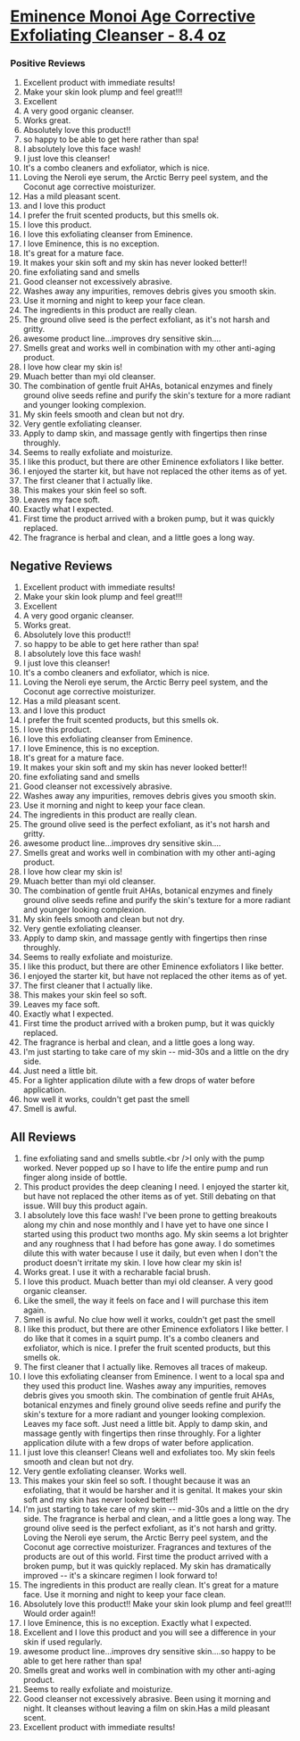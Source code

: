 # [Eminence Monoi Age Corrective Exfoliating Cleanser - 8.4 oz](https://products.checkmycream.com/products/Eminence-Monoi-Age-Corrective-Exfoliating-Cleanser-8.4-oz.html)

### Positive Reviews

<ol>
      <li>Excellent product with immediate results!</li>
      <li>Make your skin look plump and feel great!!!</li>
      <li>Excellent</li>
      <li>A very good organic cleanser.</li>
      <li>Works great.</li>
      <li>Absolutely love this product!!</li>
      <li>so happy to be able to get here rather than spa!</li>
      <li>I absolutely love this face wash!</li>
      <li>I just love this cleanser!  </li>
      <li>It&#x27;s a combo cleaners and exfoliator, which is nice.</li>
      <li>Loving the Neroli eye serum, the Arctic Berry peel system, and the Coconut age corrective moisturizer.  </li>
      <li>Has a mild pleasant scent.</li>
      <li>and I love this product</li>
      <li>I prefer the fruit scented products, but this smells ok.</li>
      <li>I love this product.  </li>
      <li>I love this exfoliating cleanser from Eminence.  </li>
      <li>I love Eminence, this is no exception.  </li>
      <li>It&#x27;s great for a mature face.</li>
      <li>It makes your skin soft and my skin has never looked better!!</li>
      <li>fine exfoliating sand and smells</li>
      <li>Good cleanser not excessively abrasive.</li>
      <li>Washes away any  impurities, removes debris gives you smooth skin.  </li>
      <li>Use it morning and night to keep your face clean.</li>
      <li>The ingredients in this product are really clean.</li>
      <li>The ground olive seed is the perfect exfoliant, as it&#x27;s not harsh and gritty.</li>
      <li>awesome product line...improves dry sensitive skin....</li>
      <li>Smells great and works well in combination with my other anti-aging product.</li>
      <li>I love how clear my skin is!</li>
      <li>Muach better than myi old cleanser.  </li>
      <li>The combination of gentle fruit AHAs, botanical enzymes and finely ground olive seeds refine and purify the skin&#x27;s texture for a more radiant and younger looking complexion.  </li>
      <li>My skin feels smooth and clean but not dry.</li>
      <li>Very gentle exfoliating cleanser.  </li>
      <li>Apply to damp skin, and massage gently with fingertips then rinse throughly.</li>
      <li>Seems to really exfoliate and moisturize.</li>
      <li>I like this product, but there are other Eminence exfoliators I like better.</li>
      <li>I enjoyed the starter kit, but have not replaced the other items as of yet.  </li>
      <li>The first cleaner that I actually like.</li>
      <li>This makes your skin feel so soft.</li>
      <li>Leaves my face soft.  </li>
      <li>Exactly what I expected.</li>
      <li>First time the product arrived with a broken pump, but it was quickly replaced.  </li>
      <li>The fragrance is herbal and clean, and a little goes a long way.</li>
</ol>


<h2>Negative Reviews</h2>
<ol>
<li> Excellent product with immediate results!</li>
<li> Make your skin look plump and feel great!!!</li>
<li> Excellent</li>
<li> A very good organic cleanser.</li>
<li> Works great.</li>
<li> Absolutely love this product!!</li>
<li> so happy to be able to get here rather than spa!</li>
<li> I absolutely love this face wash!</li>
<li> I just love this cleanser!  </li>
<li> It&#x27;s a combo cleaners and exfoliator, which is nice.</li>
<li> Loving the Neroli eye serum, the Arctic Berry peel system, and the Coconut age corrective moisturizer.  </li>
<li> Has a mild pleasant scent.</li>
<li> and I love this product</li>
<li> I prefer the fruit scented products, but this smells ok.</li>
<li> I love this product.  </li>
<li> I love this exfoliating cleanser from Eminence.  </li>
<li> I love Eminence, this is no exception.  </li>
<li> It&#x27;s great for a mature face.</li>
<li> It makes your skin soft and my skin has never looked better!!</li>
<li> fine exfoliating sand and smells</li>
<li> Good cleanser not excessively abrasive.</li>
<li> Washes away any  impurities, removes debris gives you smooth skin.  </li>
<li> Use it morning and night to keep your face clean.</li>
<li> The ingredients in this product are really clean.</li>
<li> The ground olive seed is the perfect exfoliant, as it&#x27;s not harsh and gritty.</li>
<li> awesome product line...improves dry sensitive skin....</li>
<li> Smells great and works well in combination with my other anti-aging product.</li>
<li> I love how clear my skin is!</li>
<li> Muach better than myi old cleanser.  </li>
<li> The combination of gentle fruit AHAs, botanical enzymes and finely ground olive seeds refine and purify the skin&#x27;s texture for a more radiant and younger looking complexion.  </li>
<li> My skin feels smooth and clean but not dry.</li>
<li> Very gentle exfoliating cleanser.  </li>
<li> Apply to damp skin, and massage gently with fingertips then rinse throughly.</li>
<li> Seems to really exfoliate and moisturize.</li>
<li> I like this product, but there are other Eminence exfoliators I like better.</li>
<li> I enjoyed the starter kit, but have not replaced the other items as of yet.  </li>
<li> The first cleaner that I actually like.</li>
<li> This makes your skin feel so soft.</li>
<li> Leaves my face soft.  </li>
<li> Exactly what I expected.</li>
<li> First time the product arrived with a broken pump, but it was quickly replaced.  </li>
<li> The fragrance is herbal and clean, and a little goes a long way.</li>
<li> I&#x27;m just starting to take care of my skin -- mid-30s and a little on the dry side.  </li>
<li> Just need a little bit.  </li>
<li> For a lighter application dilute with a few drops of water before application.</li>
<li> how well it works, couldn&#x27;t get past the smell</li>
<li> Smell is awful.  </li>
</ol>

<h2>All Reviews</h2>

<ol>
    <li> fine exfoliating sand and smells subtle.&lt;br /&gt;I only with the pump worked. Never popped up so I have to life the entire pump and run finger along inside of bottle.</li>
    <li> This product provides the deep cleaning I need.  I enjoyed the starter kit, but have not replaced the other items as of yet.  Still debating on that issue.  Will buy this product again.</li>
    <li> I absolutely love this face wash! I&#x27;ve been prone to getting breakouts along my chin and nose monthly and I have yet to have one since I started using this product two months ago. My skin seems a lot brighter and any roughness that I had before has gone away. I do sometimes dilute this with water because I use it daily, but even when I don&#x27;t the product doesn&#x27;t irritate my skin. I love how clear my skin is!</li>
    <li> Works great. I use it with a recharable facial brush.</li>
    <li> I love this product.  Muach better than myi old cleanser.  A very good organic cleanser.</li>
    <li> Like the smell, the way it feels on face and I will purchase this item again.</li>
    <li> Smell is awful.  No clue how well it works, couldn&#x27;t get past the smell</li>
    <li> I like this product, but there are other Eminence exfoliators I like better. I do like that it comes in a squirt pump. It&#x27;s a combo cleaners and exfoliator, which is nice. I prefer the fruit scented products, but this smells ok.</li>
    <li> The first cleaner that I actually like. Removes all traces of makeup.</li>
    <li> I love this exfoliating cleanser from Eminence.  I went to a local spa and they used this product line. Washes away any  impurities, removes debris gives you smooth skin.  The combination of gentle fruit AHAs, botanical enzymes and finely ground olive seeds refine and purify the skin&#x27;s texture for a more radiant and younger looking complexion.  Leaves my face soft.  Just need a little bit.  Apply to damp skin, and massage gently with fingertips then rinse throughly. For a lighter application dilute with a few drops of water before application.</li>
    <li> I just love this cleanser!  Cleans well and exfoliates too. My skin feels smooth and clean but not dry.</li>
    <li> Very gentle exfoliating cleanser.  Works well.</li>
    <li> This makes your skin feel so soft. I thought because it was an exfoliating, that it would be harsher and it is genital. It makes your skin soft and my skin has never looked better!!</li>
    <li> I&#x27;m just starting to take care of my skin -- mid-30s and a little on the dry side.  The fragrance is herbal and clean, and a little goes a long way. The ground olive seed is the perfect exfoliant, as it&#x27;s not harsh and gritty. Loving the Neroli eye serum, the Arctic Berry peel system, and the Coconut age corrective moisturizer.  Fragrances and textures of the products are out of this world. First time the product arrived with a broken pump, but it was quickly replaced.  My skin has dramatically improved -- it&#x27;s a skincare regimen I look forward to!</li>
    <li> The ingredients in this product are really clean. It&#x27;s great for a mature face. Use it morning and night to keep your face clean.</li>
    <li> Absolutely love this product!! Make your skin look plump and feel great!!! Would order again!!</li>
    <li> I love Eminence, this is no exception.  Exactly what I expected.</li>
    <li> Excellent and I love this product and you will see a difference in your skin if used regularly.</li>
    <li> awesome product line...improves dry sensitive skin....so happy to be able to get here rather than spa!</li>
    <li> Smells great and works well in combination with my other anti-aging product.</li>
    <li> Seems to really exfoliate and moisturize.</li>
    <li> Good cleanser not excessively abrasive. Been using it morning and night. It cleanses without leaving a film on skin.Has a mild pleasant scent.</li>
    <li> Excellent product with immediate results!</li>
</ol>




